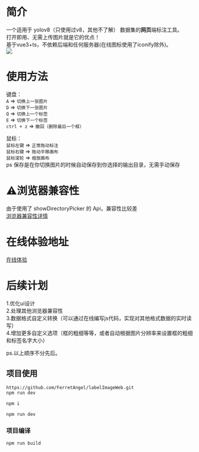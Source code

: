# 简介
一个适用于 yolov8（只使用过v8，其他不了解） 数据集的**网页**端标注工具。<br>
打开即用、无需上传图片就是它的优点！<br>
基于vue3+ts，不依赖后端和任何服务器(在线图标使用了iconify除外)。<br>
![](https://ferret.icu/api/file/WEBP_79BBDC92F33.webp)<br>
# 使用方法
键盘：  
`A` => `切换上一张图片`  
`D` => `切换下一张图片`  
`Q` => `切换上一个标签`  
`E` => `切换下一个标签`  
`ctrl + z` => `撤回（删除最后一个框）`  
  
 鼠标：  
`鼠标左键` => `正常拖动标注`  
`鼠标右键` => `拖动平移画布`  
`鼠标滚轮` => `缩放画布`  
ps 保存是在你切换图片的时候自动保存到你选择的输出目录，无需手动保存  
# ⚠浏览器兼容性
 由于使用了 showDirectoryPicker 的 Api，兼容性比较差  
[浏览器兼容性详情](https://developer.mozilla.org/zh-CN/docs/Web/API/Window/showDirectoryPicker#%E6%B5%8F%E8%A7%88%E5%99%A8%E5%85%BC%E5%AE%B9%E6%80%A7)
# 在线体验地址
[在线体验](https://ferretangel.github.io/labelImageWeb/)
# 后续计划
1.优化ui设计  
2.处理其他浏览器兼容性  
3.数据格式自定义转换（可以通过在线编写js代码，实现对其他格式数据的实时读写）  
4.增加更多自定义选项（框的粗细等等，或者自动根据图片分辨率来设置框的粗细和标签名字大小）  
  
ps.以上顺序不分先后。  
## 项目使用  
```sh
https://github.com/FerretAngel/labelImageWeb.git
npm run dev
```
```sh
npm i
```
```sh
npm run dev
```
### 项目编译
```sh
npm run build
```
